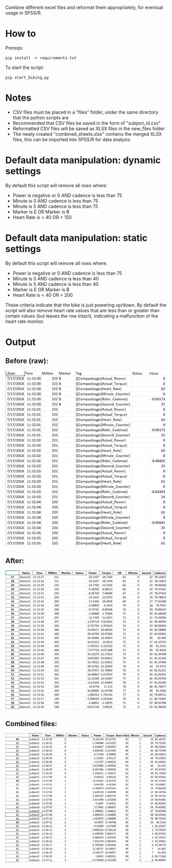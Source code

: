 Combine different excel files and reformat them appropriately, for eventual usage in SPSS/R.

# How to

Prereqs:
```
pip install -r requirements.txt
```
To start the script:
```
pip start_biking.py
```
# Notes
* CSV files must be placed in a "files" folder, under the same directory that the python scripts are
* Recommended that CSV files be saved in the form of "subject_id.csv"
* Reformatted CSV files will be saved as XLSX files in the new_files folder
* The newly created "combined_sheets.xlsx" contains the merged XLSX files, this can be imported into SPSS/R for data analysis

# Default data manipulation: dynamic settings
By default this script will remove all rows where:
* Power is negative or 0 AND cadence is less than 75
* Minute is 0 AND cadence is less than 75
* Minute is 5 AND cadence is less than 75
* Marker is E OR Marker is B
* Heart Rate is < 40 OR > 150

# Default data manipulation: static settings
By default this script will remove all rows where:
* Power is negative or 0 AND cadence is less than 75
* Minute is 0 AND cadence is less than 40
* Minute is 5 AND cadence is less than 40
* Marker is E OR Marker is B
* Heart Rate is < 40 OR > 200

These criteria indicate that the bike is just powering up/down. By default the script will also remove heart rate values that are less than or greater than certain values (but leaves the row intact), indicating a malfunction of the heart rate monitor.

# Output

## Before (raw):
![alt text](https://github.com/pomkos/biking/blob/master/before.png)

## After:
![alt text](https://github.com/pomkos/biking/blob/master/after.png)

## Combined files:
![alt text](https://github.com/pomkos/biking/blob/master/combined.png)
